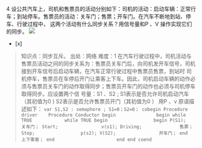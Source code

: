 4
设公共汽车上，司机和售票员的活动分别如下：司机的活动：启动车辆：正常行车；到站停车。售票员的活动：关车门；售票；开车门。在汽车不断地到站、停车、行驶过程中，
这两个活动有什么同步关系？用信号量和P 、V 操作实现它们的同步。
![](files/attach/images/content/20150326/14273453281116.png)
- [x]  

> 知识点：同步互斥。
> 出处：网络
> 难度：1
> 在汽车行驶过程中，司机活动与售票员活动之间的同步关系为：售票员关车门后，向司机发开车信号，司机接到开车信号后启动车辆，在汽车正常行驶过程中售票员售票，到站时
> 司机停车，售票员在车停后开门让乘客上下车。因此，司机启动车辆的动作必须与售票员关车门的动作取得同步；售票员开车门的动作也必须与司机停车取得同步。应设置两个信
> 号量：S1 、S2 ;
>    S1表示是否允许司机启动汽车（其初值为0 )
>    S2表示是否允许售票员开门（其初值为0 ）
>    用P 、v 原语描述如下：
>     ```
>     var S1,S2 : semaphore ;
>         S1=0；S2=0；
>     cobegin
>     Procedure driver    Procedure Conductor
>       begin               begin
>       while TRUE            while TRUE
>       begin                 begin
>         P(S1);                关车门；
>         Start;                v(s1);
>         Driving;              售票；
>         Stop;                 p(s2);
>         V(S2);                开车门；
>       end                     上下乘客；
>     end                       end
>                             end
>     coend
>     ```
>     
